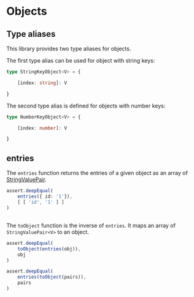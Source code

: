# Objects

## Type aliases

This library provides two type aliases for objects.

The first type alias can be used for object with string keys:

```typescript
type StringKeyObject<V> = {

    [index: string]: V

}
```

The second type alias is defined for objects with number keys: 

```typescript
type NumberKeyObject<V> = {

    [index: number]: V

}
```

## entries

The `entries` function returns the entries of a given object as an array of [StringValuePair<V>](pairs.md).
 
```typescript
assert.deepEqual(
    entries({ id: '1'}),
    [ [ 'id', '1' ] ]
)
```

##

The `toObject` function is the inverse of `entries`. It maps an array of `StringValuePair<V>` to an object.

```typescript
assert.deepEqual(
    toObject(entries(obj)),
    obj
)

assert.deepEqual(
    entries(toObject(pairs)),
    pairs
)
```